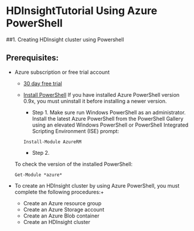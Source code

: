 # HDInsightTutorial Using Azure PowerShell

##1. Creating HDInsight cluster using Powershell

## Prerequisites:
* Azure subscription or free trial account
	* [30 day free trial](https://azure.microsoft.com/en-us/resources/videos/get-azure-free-trial-for-testing-hadoop-in-hdinsight/)
  * [Install PowerShell](https://docs.microsoft.com/en-us/powershell/azureps-cmdlets-docs/)
    If you have installed Azure PowerShell version 0.9x, you must uninstall it before installing a newer version.
    * Step 1. Make sure run Windows PowerShell as an administrator. Install the latest Azure PowerShell from the PowerShell Gallery using an elevated Windows PowerShell or PowerShell Integrated Scripting Environment (ISE) prompt:
     ```
     Install-Module AzureRM
     ```
    
    * Step 2.
    
  To check the version of the installed PowerShell:
  ```
  Get-Module *azure*
  ```
 * To create an HDInsight cluster by using Azure PowerShell, you must complete the following procedures:+
    * Create an Azure resource group
    * Create an Azure Storage account
    * Create an Azure Blob container
    * Create an HDInsight cluster
